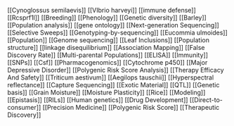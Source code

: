 [[Cynoglossus semilaevis]]
[[VIbrio harveyi]]
[[immune defense]]
[[Rcsprf1l]]
[[Breeding]]
[[Phenology]]
[[Genetic diversity]]
[[Barley]]
[[Population analysis]]
[[gene ontology]]
[[Next-generation Sequencing]]
[[Selective Sweeps]]
[[Genotyping-by-sequencing]]
[[Eucommia ulmoides]]
[[Population]]
[[Genome sequencing]]
[[Leaf Inclusions]]
[[Population structure]]
[[linkage disequilibrium]]
[[Association Mapping]]
[[False Discovery Rate]]
[[Multi-parental Populations]]
[[ELISA]]
[[Immunity]]
[[SNPs]]
[[Csf]]
[[Pharmacogenomics]]
[[Cytochrome p450]]
[[Major Depressive Disorder]]
[[Polygenic Risk Score Analysis]]
[[Therapy Efficacy And Safety]]
[[Triticum aestivum]]
[[Aegilops tauschii]]
[[Hyperspectral reflectance]]
[[Capture Sequencing]]
[[Exotic Material]]
[[QTL]]
[[Genetic basis]]
[[Grain Moisture]]
[[Moisture Plasticity]]
[[Rice]]
[[Modeling]]
[[Epistasis]]
[[RILs]]
[[Human genetics]]
[[Drug Development]]
[[Direct-to-consumer]]
[[Precision Medicine]]
[[Polygenic Risk Score]]
[[Therapeutic Discovery]]
